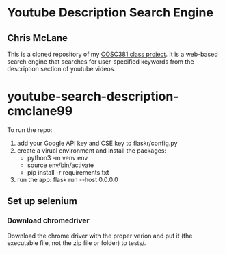 # Youtube Description Search Engine
## Chris McLane
This is a cloned repository of my [COSC381 class project](https://github.com/COSC381-2021Winter/youtube-description-search-cmclane99). It is a web-based search engine that searches for user-specified keywords from the description section of youtube videos.

# youtube-search-description-cmclane99
To run the repo:
1. add your Google API key and CSE key to flaskr/config.py
2. create a virual environment and install the packages:
    - python3 -m venv env
    - source env/bin/activate
    - pip install -r requirements.txt
3. run the app: flask run --host 0.0.0.0

## Set up selenium

### Download chromedriver
Download the chrome driver with the proper verion and put it (the executable file, not the zip file or folder) to tests/.
